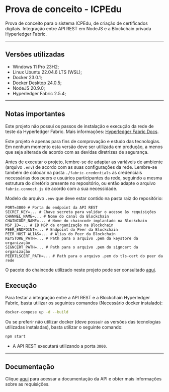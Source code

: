 # Prova de conceito - ICPEdu

Prova de conceito para o sistema ICPEdu, de criação de certificados digitais. Integração entre API REST em NodeJS e a Blockchain privada Hyperledger Fabric.

---

## Versões utilizadas

- Windows 11 Pro 23H2;
- Linux Ubuntu 22.04.6 LTS (WSL);
- Docker 23.0.1;
- Docker Desktop 24.0.5;
- NodeJS 20.9.0;
- Hyperledger Fabric 2.5.4;

---

## Notas importantes

Este projeto não possui os passos de instalação e execução da rede de teste da Hyperledger Fabric. Mais informações: [Hyperledger Fabric Docs](https://hyperledger-fabric.readthedocs.io/en/latest/index.html).

Este projeto é apenas para fins de comprovação e estudo das tecnologias. Em nenhum momento esta versão deve ser utilizada em produção, a menos que seja alterada de acordo com as devidas diretrizes de segurança.

Antes de executar o projeto, lembre-se de adaptar as variáveis de ambiente (arquivo `.env`) de acordo com as suas configurações da rede. Lembre-se também de colocar na pasta `./fabric-credentials` as credenciais necessárias dos peers e usuários participantes da rede, seguindo a mesma estrutura do diretório presente no repositório, ou então adapte o arquivo `fabric.connect.js` de acordo com a sua necessidade.

Modelo do arquivo `.env` que deve estar contido na pasta raiz do repositório:

```env
PORT=3000 # Porta do endpoint da API REST
SECRET_KEY=... # Chave secreta para validar o acesso às requisições
CHANNEL_NAME=... # Nome do canal da Blockchain
CHAINCODE_NAME=... # Nome do chaincode implantado na Blockchain
MSP_ID=... # ID MSP da organização na Blockchain
PEER_ENDPOINT=... # Endpoint do Peer da Blockchain
PEER_HOST_ALIAS=... # Alias do Peer da Blockchain
KEYSTORE_PATH=... # Path para o arquivo .pem da keystore da organização
SIGNCERT_PATH=... # Path para o arquivo .pem do signcert da organização
PEERTLSCERT_PATH=... # Path para o arquivo .pem do tls-cert do peer da rede
```

O pacote do chaincode utilizado neste projeto pode ser consultado [aqui](https://github.com/JnCM/icpedu).

## Execução

Para testar a integração entre a API REST e a Blockchain Hyperledger Fabric, basta utilizar os seguintes comandos (Necessário docker instalado):

```bash
docker-compose up -d --build
```

Ou se preferir não utilizar docker (deve possuir as versões das tecnologias utilizadas instaladas), basta utilizar o seguinte comando:

```bash
npm start
```

- A API REST executará utilizando a porta `3000`.

---

## Documentação

Clique [aqui](https://documenter.getpostman.com/view/16678749/2s9YXpVyxJ) para acessar a documentação da API e obter mais informações sobre as requisições.